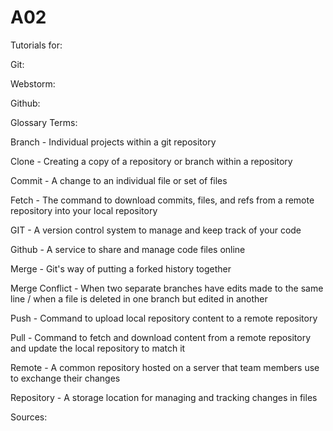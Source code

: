 # A02
Tutorials for:

Git:

Webstorm:

Github:


Glossary Terms:

Branch - Individual projects within a git repository

Clone - Creating a copy of a repository or branch within a repository

Commit - A change to an individual file or set of files

Fetch - The command to download commits, files, and refs from a remote repository into your local repository

GIT - A version control system to manage and keep track of your code

Github - A service to share and manage code files online

Merge - Git's way of putting a forked history together

Merge Conflict - When two separate branches have edits made to the same line / when a file is deleted in one branch but edited in another

Push - Command to upload local repository content to a remote repository

Pull - Command to fetch and download content from a remote repository and update the local repository to match it

Remote - A common repository hosted on a server that team members use to exchange their changes

Repository - A storage location for managing and tracking changes in files


Sources:
